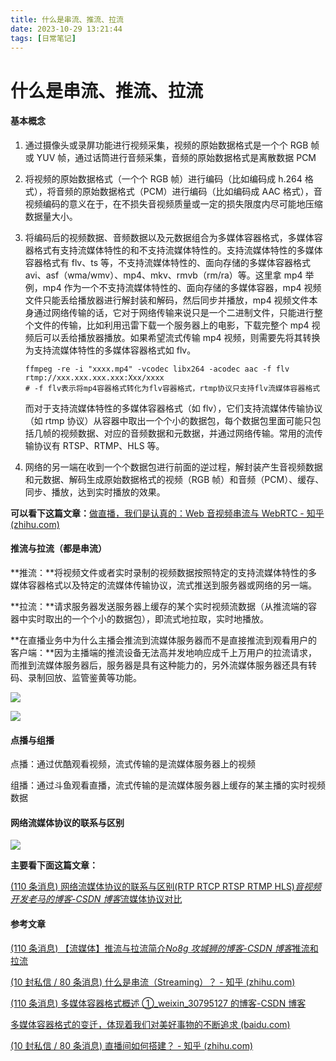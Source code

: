 ```yaml
---
title: 什么是串流、推流、拉流
date: 2023-10-29 13:21:44
tags: [日常笔记]
---
```


# 什么是串流、推流、拉流

#### 基本概念

1. 通过摄像头或录屏功能进行视频采集，视频的原始数据格式是一个个 RGB 帧或 YUV 帧，通过话筒进行音频采集，音频的原始数据格式是离散数据 PCM

2. 将视频的原始数据格式（一个个 RGB 帧）进行编码（比如编码成 h.264 格式），将音频的原始数据格式（PCM）进行编码（比如编码成 AAC 格式），音视频编码的意义在于，在不损失音视频质量或一定的损失限度内尽可能地压缩数据量大小。

3. 将编码后的视频数据、音频数据以及元数据组合为多媒体容器格式，多媒体容器格式有支持流媒体特性的和不支持流媒体特性的。支持流媒体特性的多媒体容器格式有 flv、ts 等，不支持流媒体特性的、面向存储的多媒体容器格式 avi、asf（wma/wmv）、mp4、mkv、rmvb（rm/ra）等。这里拿 mp4 举例，mp4 作为一个不支持流媒体特性的、面向存储的多媒体容器，mp4 视频文件只能丢给播放器进行解封装和解码，然后同步并播放，mp4 视频文件本身通过网络传输的话，它对于网络传输来说只是一个二进制文件，只能进行整个文件的传输，比如利用迅雷下载一个服务器上的电影，下载完整个 mp4 视频后可以丢给播放器播放。如果希望流式传输 mp4 视频，则需要先将其转换为支持流媒体特性的多媒体容器格式如 flv。

   ```shell
   ffmpeg -re -i "xxxx.mp4" -vcodec libx264 -acodec aac -f flv rtmp://xxx.xxx.xxx.xxx:Xxx/xxxx
   # -f flv表示将mp4容器格式转化为flv容器格式，rtmp协议只支持flv流媒体容器格式
   ```

   而对于支持流媒体特性的多媒体容器格式（如 flv），它们支持流媒体传输协议（如 rtmp 协议）从容器中取出一个个小的数据包，每个数据包里面可能只包括几帧的视频数据、对应的音频数据和元数据，并通过网络传输。常用的流传输协议有 RTSP、RTMP、HLS 等。

4. 网络的另一端在收到一个个数据包进行前面的逆过程，解封装产生音视频数据和元数据、解码生成原始数据格式的视频（RGB 帧）和音频（PCM）、缓存、同步、播放，达到实时播放的效果。

**可以看下这篇文章：**[做直播，我们是认真的：Web 音视频串流与 WebRTC - 知乎 (zhihu.com)](https://zhuanlan.zhihu.com/p/542144590)

#### 推流与拉流（都是串流）

**推流：**将视频文件或者实时录制的视频数据按照特定的支持流媒体特性的多媒体容器格式以及特定的流媒体传输协议，流式推送到服务器或网络的另一端。

**拉流：**请求服务器发送服务器上缓存的某个实时视频流数据（从推流端的容器中实时取出的一个个小的数据包），即流式地拉取，实时地播放。

**在直播业务中为什么主播会推流到流媒体服务器而不是直接推流到观看用户的客户端：**因为主播端的推流设备无法高并发地响应成千上万用户的拉流请求，而推到流媒体服务器后，服务器是具有这种能力的，另外流媒体服务器还具有转码、录制回放、监管鉴黄等功能。

![](D:\Desktop\Dasi\Yan0\图片\什么是串流、推流、拉流-p2.png)

![](D:\Desktop\Dasi\Yan0\图片\什么是串流、推流、拉流-p1.png)

#### 点播与组播

点播：通过优酷观看视频，流式传输的是流媒体服务器上的视频

组播：通过斗鱼观看直播，流式传输的是流媒体服务器上缓存的某主播的实时视频数据

#### 网络流媒体协议的联系与区别

![](D:\Desktop\Dasi\Yan0\图片\什么是串流、推流、拉流-p3.png)

**主要看下面这篇文章：**

[(110 条消息) 网络流媒体协议的联系与区别(RTP RTCP RTSP RTMP HLS)*音视频开发老马的博客-CSDN 博客*流媒体协议对比](https://blog.csdn.net/yinshipin007/article/details/126752517)

#### 参考文章

[(110 条消息) 【流媒体】推流与拉流简介*No8g 攻城狮的博客-CSDN 博客*推流和拉流](https://blog.csdn.net/weixin_44299027/article/details/122711869)

[(10 封私信 / 80 条消息) 什么是串流（Streaming）？ - 知乎 (zhihu.com)](https://www.zhihu.com/question/359315470/answer/922995305?ivk_sa=1024320u)

[(110 条消息) 多媒体容器格式概述 ①_weixin_30795127 的博客-CSDN 博客](https://blog.csdn.net/weixin_30795127/article/details/97887249)

[多媒体容器格式的变迁，体现着我们对美好事物的不断追求 (baidu.com)](https://baijiahao.baidu.com/s?id=1648291079053253824&wfr=spider&for=pc)

[(10 封私信 / 80 条消息) 直播间如何搭建？ - 知乎 (zhihu.com)](https://www.zhihu.com/question/447381364/answer/2823303501?utm_id=0)
